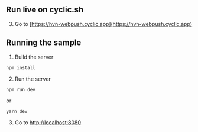 ## Run live on cyclic.sh

3. Go to [https://hvn-webpush.cyclic.app](https://hvn-webpush.cyclic.app)

## Running the sample

1. Build the server

```
npm install
```

2. Run the server

```
npm run dev
```

or

```
yarn dev
```

3. Go to [http://localhost:8080](http://localhost:8080)
